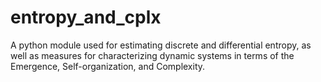 # entropy_and_cplx
A python module used for estimating discrete and differential entropy, as well as measures for characterizing dynamic systems in terms of the Emergence, Self-organization, and Complexity.
